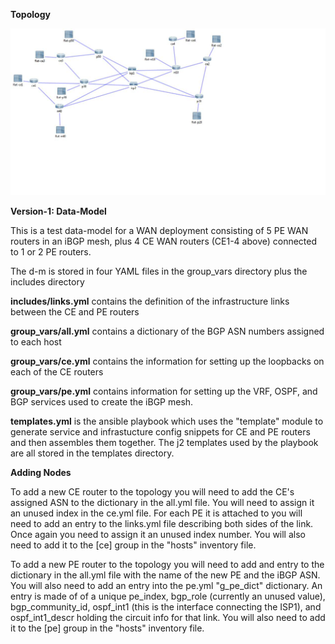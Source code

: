 <b> Topology </b>

![topology](asen.jpg)

<p><b>Version-1: Data-Model</b></p>

<p>This is a test data-model for a WAN deployment consisting of 5 PE WAN routers in an iBGP mesh, plus 4 CE WAN routers (CE1-4 above) connected to 1 or 2 PE routers.</p>

<p>The d-m is stored in four YAML files in the group_vars directory plus the includes directory</p>

<p><b>includes/links.yml</b> contains the definition of the infrastructure links between the CE and PE routers</p>

<p><b>group_vars/all.yml</b> contains a dictionary of the BGP ASN numbers assigned to each host</p>

<p><b>group_vars/ce.yml</b> contains the information for setting up the loopbacks on each of the CE routers</p>

<p><b>group_vars/pe.yml</b> contains information for setting up the VRF, OSPF, and BGP services used to create the iBGP mesh.</p>

<p><b>templates.yml</b> is the ansible playbook which uses the "template" module to generate service and infrastucture config snippets for CE and PE routers and then assembles them together. The j2 templates used by the playbook are all stored in the templates directory.</p>

<p><b>Adding Nodes</b></p>

<p>To add a new CE router to the topology you will need to add the CE's assigned ASN to the dictionary in the all.yml file. You will need to assign it an unused index in the ce.yml file. For each PE it is attached to you will need to add an entry to the links.yml file describing both sides of the link. Once again you need to assign it an unused index number. You will also need to add it to the [ce] group in the "hosts" inventory file.</p>

<p>To add a new PE router to the topology you will need to add and entry to the dictionary in the all.yml file with the name of the new PE and the iBGP ASN. You will also need to add an entry into the pe.yml "g_pe_dict" dictionary. An entry is made of of a unique pe_index, bgp_role (currently an unused value), bgp_community_id, ospf_int1 (this is the interface connecting the ISP1), and ospf_int1_descr holding the circuit info for that link. You will also need to add it to the [pe] group in the "hosts" inventory file.</p>
